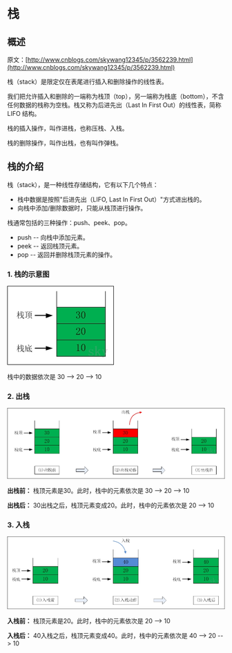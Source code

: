 # 栈

## 概述

原文：[http://www.cnblogs.com/skywang12345/p/3562239.html](http://www.cnblogs.com/skywang12345/p/3562239.html)

栈（stack）是限定仅在表尾进行插入和删除操作的线性表。

我们把允许插入和删除的一端称为栈顶（top），另一端称为栈底（bottom），不含任何数据的栈称为空栈。栈又称为后进先出（Last In First Out）的线性表，简称 LIFO 结构。

栈的插入操作，叫作进栈，也称压栈、入栈。

栈的删除操作，叫作出栈，也有叫作弹栈。


## 栈的介绍

栈（stack），是一种线性存储结构，它有以下几个特点：

-  栈中数据是按照"后进先出（LIFO, Last In First Out）"方式进出栈的。
-  向栈中添加/删除数据时，只能从栈顶进行操作。

栈通常包括的三种操作：push、peek、pop。

- push -- 向栈中添加元素。
- peek -- 返回栈顶元素。
- pop  -- 返回并删除栈顶元素的操作。

### 1. 栈的示意图

![images/c0c1baca5fda5e6a90155c6fee82e03d_231830345432345.jpg](images/c0c1baca5fda5e6a90155c6fee82e03d_231830345432345.jpg)

栈中的数据依次是 30 --> 20 --> 10

### 2. 出栈

![images/1d116523de2b77d13b539fca698224a3_231830540262932.jpg](images/1d116523de2b77d13b539fca698224a3_231830540262932.jpg)

**出栈前：** 栈顶元素是30。此时，栈中的元素依次是 30 --> 20 --> 10 

**出栈后：** 30出栈之后，栈顶元素变成20。此时，栈中的元素依次是 20 --> 10

### 3. 入栈

![images/d99657d7514ba57323a65bff54e126e0_231831135784303.jpg](images/d99657d7514ba57323a65bff54e126e0_231831135784303.jpg)

**入栈前：** 栈顶元素是20。此时，栈中的元素依次是 20 --> 10 

**入栈后：** 40入栈之后，栈顶元素变成40。此时，栈中的元素依次是 40 --> 20 --> 10
























